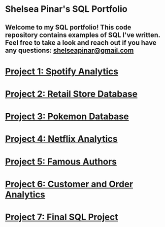 # Shelsea Pinar's SQL Portfolio

## Welcome to my SQL portfolio! This code repository contains examples of SQL I've written. Feel free to take a look and reach out if you have any questions: shelseapinar@gmail.com


# [Project 1: Spotify Analytics](https://github.com/shelseapinar/SQL/blob/main/Spotify%20Analytics)

# [Project 2: Retail Store Database](https://github.com/shelseapinar/SQL/blob/main/Retail%20Store%20Database)

# [Project 3: Pokemon Database](https://github.com/shelseapinar/SQL/blob/main/Pokemon%20Database)

# [Project 4: Netflix Analytics](https://github.com/shelseapinar/SQL/blob/main/Netflix%20Analytics)

# [Project 5: Famous Authors](https://github.com/shelseapinar/SQL/blob/main/Famous%20Authors)

# [Project 6: Customer and Order Analytics](https://github.com/shelseapinar/SQL/blob/main/Customer%20%26%20Order%20Analytics)

# [Project 7: Final SQL Project](https://github.com/shelseapinar/SQL/blob/main/Final%20SQL%20Project)
